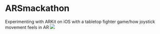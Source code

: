 # ARSmackathon
Experimenting with ARKit on iOS with a tabletop fighter game/how joystick movement feels in AR
![](/ReadmeMedia/ARSmackathonGif.gif)
